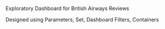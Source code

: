 Exploratory Dashboard for British Airways Reviews

Designed  using  Parameters, Set, Dashboard Filters, Containers
